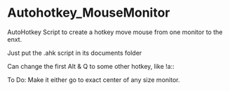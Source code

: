 # Autohotkey_MouseMonitor
AutoHotkey Script to create a hotkey move mouse from one monitor to the enxt. 

Just put the .ahk script in its documents folder

Can change the first Alt & Q to some other hotkey, like !a::


To Do: Make it either go to exact center of any size monitor. 

